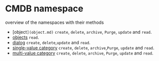 # CMDB namespace 

 overview of the namespaces with their methods
 
- [object`](object.md)` `create`, `delete`, `archive`, `Purge`, `update` and `read`.
- [objects](objects.md) `read`. 
- [dialog](dialog.md) `create`, `delete`,`update` and `read`.  
- [single-value category](category/single-value-category.md) `create`, `delete`, `archive`,`Purge`, `update` and `read`.
- [multi-value category](category/multi-value-category.md) `create`, `delete`, `archive`, `Purge`, `update` and `read`.

